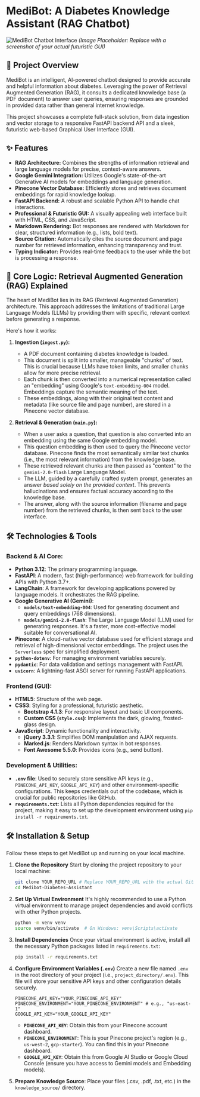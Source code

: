 # MediBot: A Diabetes Knowledge Assistant (RAG Chatbot)

![MediBot Chatbot Interface](https://via.placeholder.com/800x450/1A202E/E0E6F0?text=MediBot+Futuristic+Chat+Interface)
*(Image Placeholder: Replace with a screenshot of your actual futuristic GUI)*

## 🚀 Project Overview

MediBot is an intelligent, AI-powered chatbot designed to provide accurate and helpful information about diabetes. Leveraging the power of Retrieval Augmented Generation (RAG), it consults a dedicated knowledge base (a PDF document) to answer user queries, ensuring responses are grounded in provided data rather than general internet knowledge.

This project showcases a complete full-stack solution, from data ingestion and vector storage to a responsive FastAPI backend API and a sleek, futuristic web-based Graphical User Interface (GUI).

## ✨ Features

* **RAG Architecture:** Combines the strengths of information retrieval and large language models for precise, context-aware answers.
* **Google Gemini Integration:** Utilizes Google's state-of-the-art Generative AI models for embeddings and language generation.
* **Pinecone Vector Database:** Efficiently stores and retrieves document embeddings for rapid knowledge lookup.
* **FastAPI Backend:** A robust and scalable Python API to handle chat interactions.
* **Professional & Futuristic GUI:** A visually appealing web interface built with HTML, CSS, and JavaScript.
* **Markdown Rendering:** Bot responses are rendered with Markdown for clear, structured information (e.g., lists, bold text).
* **Source Citation:** Automatically cites the source document and page number for retrieved information, enhancing transparency and trust.
* **Typing Indicator:** Provides real-time feedback to the user while the bot is processing a response.

## 🧠 Core Logic: Retrieval Augmented Generation (RAG) Explained

The heart of MediBot lies in its RAG (Retrieval Augmented Generation) architecture. This approach addresses the limitations of traditional Large Language Models (LLMs) by providing them with specific, relevant context before generating a response.

Here's how it works:

1.  **Ingestion (`ingest.py`):**
    * A PDF document containing diabetes knowledge is loaded.
    * This document is split into smaller, manageable "chunks" of text. This is crucial because LLMs have token limits, and smaller chunks allow for more precise retrieval.
    * Each chunk is then converted into a numerical representation called an "embedding" using Google's `text-embedding-004` model. Embeddings capture the semantic meaning of the text.
    * These embeddings, along with their original text content and metadata (like source file and page number), are stored in a Pinecone vector database.

2.  **Retrieval & Generation (`main.py`):**
    * When a user asks a question, that question is also converted into an embedding using the same Google embedding model.
    * This question embedding is then used to query the Pinecone vector database. Pinecone finds the most semantically similar text chunks (i.e., the most relevant information) from the knowledge base.
    * These retrieved relevant chunks are then passed as "context" to the `gemini-2.0-flash` Large Language Model.
    * The LLM, guided by a carefully crafted system prompt, generates an answer *based solely on the provided context*. This prevents hallucinations and ensures factual accuracy according to the knowledge base.
    * The answer, along with the source information (filename and page number) from the retrieved chunks, is then sent back to the user interface.

## 🛠️ Technologies & Tools

### Backend & AI Core:
* **Python 3.12**: The primary programming language.
* **FastAPI**: A modern, fast (high-performance) web framework for building APIs with Python 3.7+.
* **LangChain**: A framework for developing applications powered by language models. It orchestrates the RAG pipeline.
* **Google Generative AI (Gemini)**:
    * **`models/text-embedding-004`**: Used for generating document and query embeddings (768 dimensions).
    * **`models/gemini-2.0-flash`**: The Large Language Model (LLM) used for generating responses. It's a faster, more cost-effective model suitable for conversational AI.
* **Pinecone**: A cloud-native vector database used for efficient storage and retrieval of high-dimensional vector embeddings. The project uses the `Serverless` spec for simplified deployment.
* **`python-dotenv`**: For managing environment variables securely.
* **`pydantic`**: For data validation and settings management with FastAPI.
* **`uvicorn`**: A lightning-fast ASGI server for running FastAPI applications.

### Frontend (GUI):
* **HTML5**: Structure of the web page.
* **CSS3**: Styling for a professional, futuristic aesthetic.
    * **Bootstrap 4.1.3**: For responsive layout and basic UI components.
    * **Custom CSS (`style.css`)**: Implements the dark, glowing, frosted-glass design.
* **JavaScript**: Dynamic functionality and interactivity.
    * **jQuery 3.3.1**: Simplifies DOM manipulation and AJAX requests.
    * **Marked.js**: Renders Markdown syntax in bot responses.
    * **Font Awesome 5.5.0**: Provides icons (e.g., send button).

### Development & Utilities:
* **`.env` file**: Used to securely store sensitive API keys (e.g., `PINECONE_API_KEY`, `GOOGLE_API_KEY`) and other environment-specific configurations. This keeps credentials out of the codebase, which is crucial for public repositories like GitHub.
* **`requirements.txt`**: Lists all Python dependencies required for the project, making it easy to set up the development environment using `pip install -r requirements.txt`.


## 🛠️ Installation & Setup

Follow these steps to get MediBot up and running on your local machine.

1.  **Clone the Repository**
    Start by cloning the project repository to your local machine:
    ```bash
    git clone YOUR_REPO_URL # Replace YOUR_REPO_URL with the actual GitHub URL
    cd Medibot-Diabetes-Assistant
    ```

2.  **Set Up Virtual Environment**
    It's highly recommended to use a Python virtual environment to manage project dependencies and avoid conflicts with other Python projects.
    ```bash
    python -m venv venv
    source venv/bin/activate  # On Windows: venv\Scripts\activate
    ```

3.  **Install Dependencies**
    Once your virtual environment is active, install all the necessary Python packages listed in `requirements.txt`:
    ```bash
    pip install -r requirements.txt
    ```

4.  **Configure Environment Variables (`.env`)**
    Create a new file named `.env` in the root directory of your project (i.e., `project_directory/.env`). This file will store your sensitive API keys and other configuration details securely.
    ```
    PINECONE_API_KEY="YOUR_PINECONE_API_KEY"
    PINECONE_ENVIRONMENT="YOUR_PINECONE_ENVIRONMENT" # e.g., "us-east-1"
    GOOGLE_API_KEY="YOUR_GOOGLE_API_KEY"
    ```
    * **`PINECONE_API_KEY`**: Obtain this from your Pinecone account dashboard.
    * **`PINECONE_ENVIRONMENT`**: This is your Pinecone project's region (e.g., `us-west-2`, `gcp-starter`). You can find this in your Pinecone dashboard.
    * **`GOOGLE_API_KEY`**: Obtain this from Google AI Studio or Google Cloud Console (ensure you have access to Gemini models and Embedding models).

5. **Prepare Knowledge Source**: Place your files (.csv, .pdf, .txt, etc.) in the `knowledge_source/` directory.